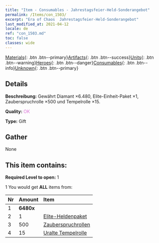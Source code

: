 ```yaml
---
title: "Item - Consumables - Jahrestagsfeier-Held-Sonderangebot"
permalink: /Items/con_1503/
excerpt: "Era of Chaos  Jahrestagsfeier-Held-Sonderangebot"
last_modified_at: 2021-04-12
locale: de
ref: "con_1503.md"
toc: false
classes: wide
---
```

 [Materials](/de/Items/){: .btn .btn--primary}[Artifacts](/de/Items/Artifacts/){: .btn .btn--success}[Units](/de/Items/Units/){: .btn .btn--warning}[Heroes](/de/Items/Heroes/){: .btn .btn--danger}[Consumables](/de/Items/Consumables/){: .btn .btn--info}[Unknown](/de/Items/Unknown/){: .btn .btn--primary}

## Details
 **Beschreibung:** Gewährt Diamant ×6.480, Elite-Einheit-Paket ×1, Zauberspruchrolle ×500 und Tempelrolle ×15.

 **Quality:** <span style="color: #DA70D6">OK</span>

 **Type:** Gift

## Gather

  None

## This item contains:

 **Required Level to open:** 1

 1 You would get **ALL** items  from:

  | Nr | Amount |     Item    |
  |:---|:-------|:------------|
  | 1 |  **6480x** | <i class="fas fa-gem"/> |  | 
  | 2 | 1 | [Elite-Heldenpaket](/de/Items/con_1358/) | 
  | 3 | 500 | [Zauberspruchrollen](/de/Items/con_694/) | 
  | 4 | 15 | [Uralte Tempelrolle](/de/Items/con_697/) | 

